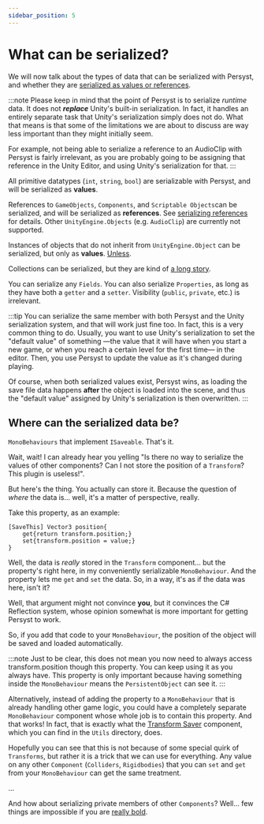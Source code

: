 ```yaml
---
sidebar_position: 5
---
```


# What can be serialized?

We will now talk about the types of data that can be serialized with Persyst, and whether they are [serialized as values or references](Fundamentals_of_serialization).

:::note
Please keep in mind that the point of Persyst is to serialize *runtime* data. It does not ***replace*** Unity's built-in serialization. In fact, it handles an entirely separate task that Unity's serialization simply does not do. What that means is that some of the limitations we are about to discuss are way less important than they might initially seem. 

For example, not being able to serialize a reference to an AudioClip with Persyst is fairly irrelevant, as you are probably going to be assigning that reference in the Unity Editor, and using Unity's serialization for that.
:::

All primitive datatypes (`int`, `string`, `bool`) are serializable with Persyst, and will be serialized as **values**.

References to `GameObjects`, `Components`, and `Scriptable Objects`can be serialized, and will be serialized as **references**. See [serializing references](serializing_references) for details. 
Other `UnityEngine.Objects` (e.g. `AudioClip`) are currently not supported. 

Instances of objects that do not inherit from `UnityEngine.Object` can be serialized, but only as **values**. [Unless](/).

Collections can be serialized, but they are kind of [a long story](/Know%20more/Collections.md).

You can serialize any `Fields`. You can also serialize `Properties`, as long as they have both a `getter` and a `setter`. Visibility (`public`, `private`, etc.) is irrelevant. 

:::tip
You can serialize the same member with both Persyst and the Unity serialization system, and that will work just fine too. In fact, this is a very common thing to do. Usually, you want to use Unity's serialization to set the "default value" of something &mdash;the value that it will have when you start a new game, or when you reach a certain level for the first time&mdash; in the editor. Then, you use Persyst to update the value as it's changed during playing.


Of course, when both serialized values exist, Persyst wins, as loading the save file data happens **after** the object is loaded into the scene, and thus the "default value" assigned by Unity's serialization is then overwritten.
:::

## Where can the serialized data be?

`MonoBehaviours` that implement `ISaveable`. That's it.

Wait, wait! I can already hear you yelling "Is there no way to serialize the values of other components? Can I not store the position of a `Transform`? This plugin is useless!".

But here's the thing. You actually can store it. Because the question of *where* the data is... well, it's a matter of perspective, really.

Take this property, as an example:

```
[SaveThis] Vector3 position{
    get{return transform.position;}
    set{transform.position = value;}
}
```
Well, the data is *really* stored in the `Transform` component... but the property's right here, in my conveniently serializable `MonoBehaviour`. And the property lets me `get` and `set` the data. So, in a way, it's as if the data was here, isn't it?

Well, that argument might not convince **you**, but it convinces the C# Reflection system, whose opinion somewhat is more important for getting Persyst to work. 

So, if you add that code to your `MonoBehaviour`, the position of the object will be saved and loaded automatically.

:::note
Just to be clear, this does not mean you now need to always access transform.position though this property. You can keep using it as you always have. This property is only important because having something inside the `MonoBehaviour` means the `PersistentObject` can see it.
:::

Alternatively, instead of adding the property to a `MonoBehaviour` that is already handling other game logic, you could have a completely separate `MonoBehaviour` component whose whole job is to contain this property. And that works! In fact, that is exactly what the [Transform Saver](/) component, which you can find in the `Utils` directory, does.

Hopefully you can see that this is not because of some special quirk of `Transforms`, but rather it is a trick that we can use for everything. Any value on any other `Component` (`Colliders`, `Rigidbodies`) that you can `set` and `get` from your `MonoBehaviour` can get the same treatment.


...


And how about serializing private members of other `Components`? Well... few things are impossible if you are [really bold](/).